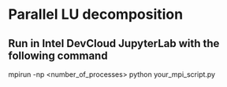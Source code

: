 # Parallel  LU decomposition
## Run in Intel DevCloud JupyterLab with the following command  
mpirun -np <number_of_processes> python your_mpi_script.py
